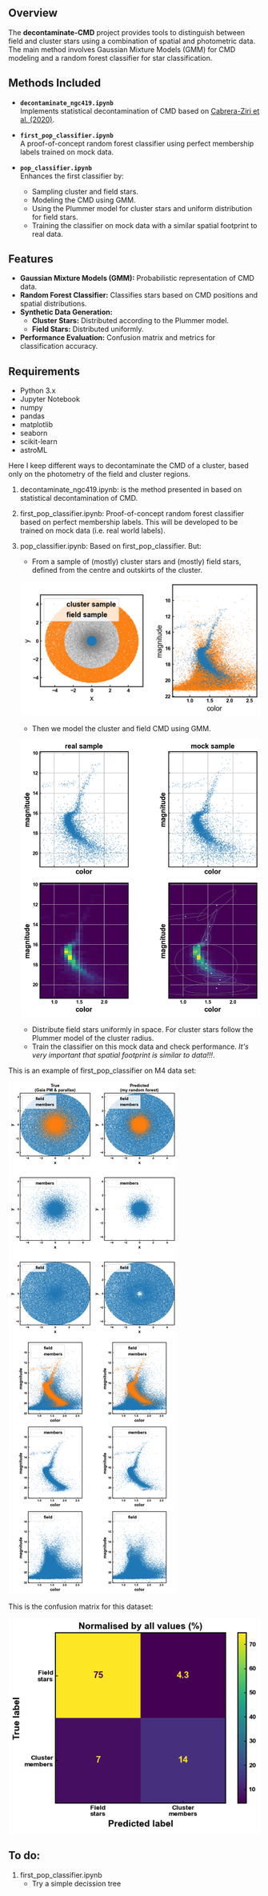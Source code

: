 ## Overview

The **decontaminate-CMD** project provides tools to distinguish between field and cluster stars using a combination of spatial and photometric data. The main method involves Gaussian Mixture Models (GMM) for CMD modeling and a random forest classifier for star classification.

## Methods Included

- **`decontaminate_ngc419.ipynb`**  
  Implements statistical decontamination of CMD based on [Cabrera-Ziri et al. (2020)](https://ui.adsabs.harvard.edu/abs/2020MNRAS.495..375C/abstract).
- **`first_pop_classifier.ipynb`**  
  A proof-of-concept random forest classifier using perfect membership labels trained on mock data.

- **`pop_classifier.ipynb`**  
  Enhances the first classifier by:
  - Sampling cluster and field stars.
  - Modeling the CMD using GMM.
  - Using the Plummer model for cluster stars and uniform distribution for field stars.
  - Training the classifier on mock data with a similar spatial footprint to real data.

## Features

- **Gaussian Mixture Models (GMM):** Probabilistic representation of CMD data.
- **Random Forest Classifier:** Classifies stars based on CMD positions and spatial distributions.
- **Synthetic Data Generation:**
  - **Cluster Stars:** Distributed according to the Plummer model.
  - **Field Stars:** Distributed uniformly.
- **Performance Evaluation:** Confusion matrix and metrics for classification accuracy.

## Requirements

- Python 3.x
- Jupyter Notebook
- numpy
- pandas
- matplotlib
- seaborn
- scikit-learn
- astroML


Here I keep different ways to decontaminate the CMD of a cluster, based only on the photometry of the field and cluster regions.

1. decontaminate_ngc419.ipynb: is the method presented in  based on statistical decontamination of CMD.

2. first_pop_classifier.ipynb: Proof-of-concept random forest classifier based on perfect membership labels. This will be developed to be trained on mock data (i.e. real world labels).

3. pop_classifier.ipynb: Based on first_pop_classifier. But:
    - From a sample of (mostly) cluster stars and (mostly) field stars, defined from the centre and outskirts of the cluster.

    ![m4 starting samples](figures/starting_samples.png "m4 starting samples")

    - Then we model the cluster and field CMD using GMM.

    ![mock cluster CMD](figures/mock_cluster_cmd.png "mock cluster CMD")

    - Distribute field stars uniformly in space. For cluster stars follow the Plummer model of the cluster radius.
    - Train the classifier on this mock data and check performance. *It's very important that spatial footprint is similar to data!!!*.
    
This is an example of first_pop_classifier on M4 data set:

![m4 cleaned](figures/m4_cleaned.png "m4 cleaned")

This is the confusion matrix for this dataset:

![m4 confusion matrix](figures/m4_confusion_matrix.png "m4 confusion matrix")

## To do:

1. first_pop_classifier.ipynb
    - Try a simple decission tree
    
